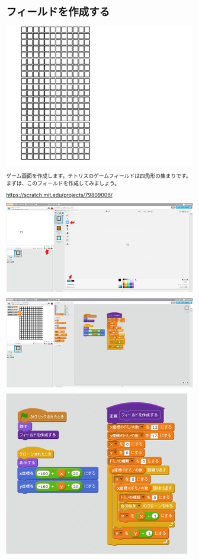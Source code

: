 # フィールドを作成する

![](board.png)

ゲーム画面を作成します。テトリスのゲームフィールドは四角形の集まりです。
まずは、このフィールドを作成してみましょう。



https://scratch.mit.edu/projects/79809006/

![](b001.png)

![](b002.png)

![](script.png)